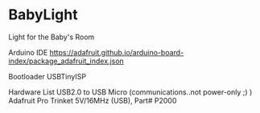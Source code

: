 # BabyLight
Light for the Baby's Room

Arduino IDE 
https://adafruit.github.io/arduino-board-index/package_adafruit_index.json

Bootloader
USBTinyISP

Hardware List
USB2.0 to USB Micro (communications..not power-only ;) )
Adafruit Pro Trinket 5V/16MHz (USB), Part# P2000